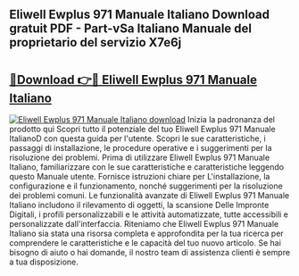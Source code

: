 ## Eliwell Ewplus 971 Manuale Italiano Download gratuit PDF - Part-vSa Italiano Manuale del proprietario del servizio X7e6j

# <h2><a href="http://df93np.blite.top/?on=Eliwell+Ewplus+971+Manuale+Italiano">🔗Download 👉🔴 Eliwell Ewplus 971 Manuale Italiano</a></h2>

[![Eliwell Ewplus 971 Manuale Italiano download](https://i.imgur.com/lujVjoI.png)](http://df93np.blite.top/?on=Eliwell+Ewplus+971+Manuale+Italiano)
Inizia la padronanza del prodotto qui Scopri tutto il potenziale del tuo Eliwell Ewplus 971 Manuale ItalianoD con questa guida per l'utente. Scopri le sue caratteristiche, i passaggi di installazione, le procedure operative e i suggerimenti per la risoluzione dei problemi. Prima di utilizzare Eliwell Ewplus 971 Manuale Italiano, familiarizzare con le sue caratteristiche e caratteristiche leggendo questo Manuale utente. Fornisce istruzioni chiare per L'installazione, la configurazione e il funzionamento, nonché suggerimenti per la risoluzione dei problemi comuni. Le funzionalità avanzate di Eliwell Ewplus 971 Manuale Italiano includono il rilevamento di oggetti, la scansione Delle Impronte Digitali, i profili personalizzabili e le attività automatizzate, tutte accessibili e personalizzate dall'interfaccia. Riteniamo che Eliwell Ewplus 971 Manuale Italiano sia stata una risorsa completa e approfondita per la tua ricerca per comprendere le caratteristiche e le capacità del tuo nuovo articolo. Se hai bisogno di aiuto o hai domande, il nostro team di assistenza clienti è sempre a tua disposizione.
